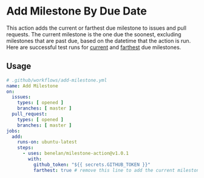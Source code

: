 # Add Milestone By Due Date

This action adds the current or farthest due milestone to issues and pull requests. The current milestone is the one due the soonest, excluding milestones that are past due, based on the datetime that the action is run. Here are successful test runs for [current](https://github.com/benelan/milestone-action/issues/8) and [farthest](https://github.com/benelan/milestone-action/issues/16) due milestones.


## Usage
```yml
# .github/workflows/add-milestone.yml
name: Add Milestone
on:
  issues:
    types: [ opened ]
    branches: [ master ]
  pull_request:
    types: [ opened ]
    branches: [ master ]
jobs:
  add:
    runs-on: ubuntu-latest
    steps:
      - uses: benelan/milestone-action@v1.0.1
        with:
          github_token: "${{ secrets.GITHUB_TOKEN }}"
          farthest: true # remove this line to add the current milestone
```
